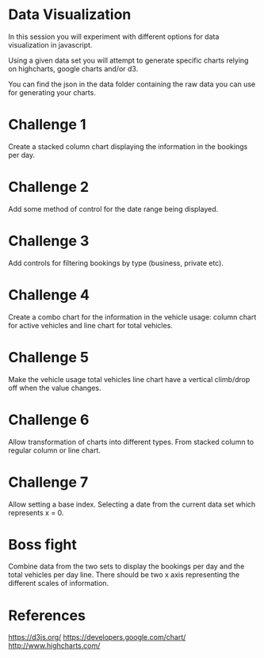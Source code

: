 # Data Visualization

In this session you will experiment with different options for data visualization in javascript. 

Using a given data set you will attempt to generate specific charts relying on highcharts, google charts and/or d3.

You can find the json in the data folder containing the raw data you can use for generating your charts.

# Challenge 1
Create a stacked column chart displaying the information in the bookings per day.

# Challenge 2
Add some method of control for the date range being displayed.

# Challenge 3
Add controls for filtering bookings by type (business, private etc).

# Challenge 4
Create a combo chart for the information in the vehicle usage: column chart for active vehicles and line chart for total vehicles.

# Challenge 5
Make the vehicle usage total vehicles line chart have a vertical climb/drop off when the value changes.

# Challenge 6
Allow transformation of charts into different types. From stacked column to regular column or line chart.

# Challenge 7
Allow setting a base index. Selecting a date from the current data set which represents x = 0.

# Boss fight
Combine data from the two sets to display the bookings per day and the total vehicles per day line. There should be two x axis representing the different scales of information.

# References
https://d3js.org/
https://developers.google.com/chart/
http://www.highcharts.com/